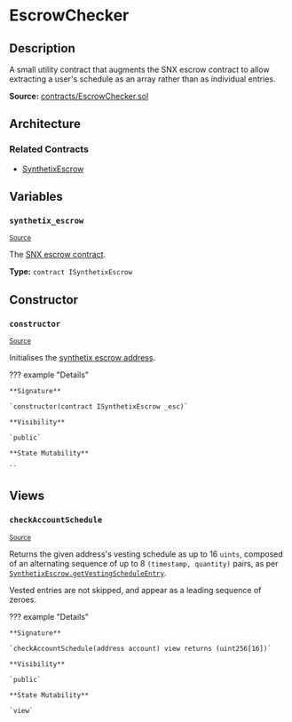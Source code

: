 # EscrowChecker

## Description

A small utility contract that augments the SNX escrow contract to allow extracting a user's schedule as an array rather than as individual entries.

**Source:** [contracts/EscrowChecker.sol](https://github.com/Synthetixio/synthetix/tree/v2.80.4-alpha/contracts/EscrowChecker.sol)

## Architecture

### Related Contracts

- [SynthetixEscrow](SynthetixEscrow.md)

## Variables

### `synthetix_escrow`

<sub>[Source](https://github.com/Synthetixio/synthetix/tree/v2.80.4-alpha/contracts/EscrowChecker.sol#L11)</sub>

The [SNX escrow contract](SynthetixEscrow.md).

**Type:** `contract ISynthetixEscrow`

## Constructor

### `constructor`

<sub>[Source](https://github.com/Synthetixio/synthetix/tree/v2.80.4-alpha/contracts/EscrowChecker.sol#L13)</sub>

Initialises the [synthetix escrow address](#synthetix_escrow).

??? example "Details"

    **Signature**

    `constructor(contract ISynthetixEscrow _esc)`

    **Visibility**

    `public`

    **State Mutability**

    ``

## Views

### `checkAccountSchedule`

<sub>[Source](https://github.com/Synthetixio/synthetix/tree/v2.80.4-alpha/contracts/EscrowChecker.sol#L17)</sub>

Returns the given address's vesting schedule as up to 16 `uints`, composed of an alternating sequence of up to 8 `(timestamp, quantity)` pairs, as per [`SynthetixEscrow.getVestingScheduleEntry`](SynthetixEscrow.md#getVestingScheduleEntry).

Vested entries are not skipped, and appear as a leading sequence of zeroes.

??? example "Details"

    **Signature**

    `checkAccountSchedule(address account) view returns (uint256[16])`

    **Visibility**

    `public`

    **State Mutability**

    `view`
